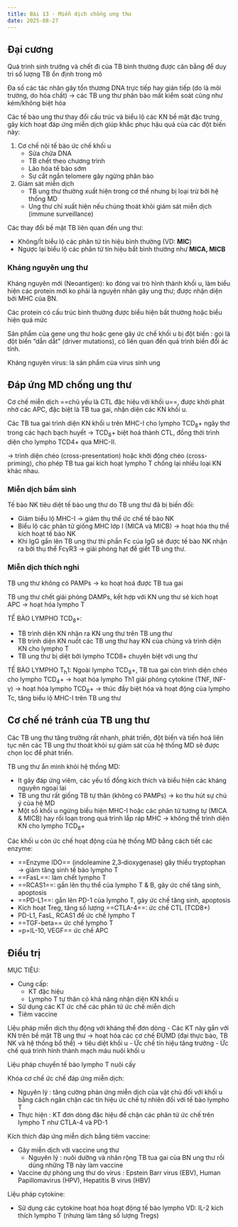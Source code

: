 ```yaml
---
title: Bài 13 - Miễn dịch chống ung thư
date: 2025-08-27
---
```

## Đại cương

Quá trình sinh trưởng và chết đi của TB bình thường được cân bằng để duy trì số lượng TB ổn định trong mô

Đa số các tác nhân gây tổn thương DNA trực tiếp hay gián tiếp (do là môi trường, do hóa chất) → các TB ung thư phân bào mất kiểm soát cũng như kém/không biệt hóa

Các tế bào ung thư thay đổi cấu trúc và biểu lộ các KN bề mặt đặc trưng gây kích hoạt đáp ứng miễn dịch giúp khắc phục hậu quả của các đột biến này:

1. Cơ chế nội tế bào ức chế khối u
    - Sửa chữa DNA
    - TB chết theo chương trình
    - Lão hóa tế bào sớm
    - Sự cắt ngắn telomere gây ngừng phân bào
2. Giám sát miễn dịch
    - TB ung thư thường xuất hiện trong cơ thể nhưng bị loại trừ bởi hệ thống MD
    - Ung thư chỉ xuất hiện nếu chúng thoát khỏi giám sát miễn dịch (immune surveillance)

Các thay đổi bề mặt TB liên quan đến ung thư:

- Không/Ít biểu lộ các phân tử tín hiệu bình thường (VD: **MIC**)
- Ngược lại biểu lộ các phân tử tín hiệu bất bình thường như **MICA, MICB**

### Kháng nguyên ung thư

Kháng nguyên mới (Neoantigen): ko đóng vai trò hình thành khối u, làm biểu hiện các protein mới ko phải là nguyên nhân gây ung thư; được nhận diện bởi MHC của BN.

Các protein có cấu trúc bình thường được biểu hiện bất thường hoặc biểu hiện quá mức

Sản phẩm của gene ung thư hoặc gene gây ức chế khối u bị đột biến : gọi là đột biến “dẫn dắt” (driver mutations), có liên quan đến quá trình biến đổi ác tính.

Kháng nguyên virus: là sản phẩm của virus sinh ung

## Đáp ứng MD chống ung thư

Cơ chế miễn dịch ==chủ yếu là CTL đặc hiệu với khối u==, được khởi phát nhờ các APC, đặc biệt là TB tua gai, nhận diện các KN khối u.

Các TB tua gai trình diện KN khối u trên MHC-I cho lympho TCD<sub>8</sub>+ ngây thơ trong các hạch bạch huyết → TCD<sub>8</sub>+ biệt hoá thành CTL, đồng thời trình diện cho lympho TCD4+ qua MHC-II.

→ trình diện chéo (cross-presentation) hoặc khởi động chéo (cross-priming), cho
phép TB tua gai kích hoạt lympho T chống lại nhiều loại KN khác nhau.

### Miễn dịch bẩm sinh

Tế bào NK tiêu diệt tế bào ung thư do TB ung thư đã bị biến đổi:

- Giảm biểu lộ MHC-I → giảm thụ thể ức chế tế bào NK
- Biểu lộ các phân tử giống MHC lớp I (MICA và MICB) → hoạt hóa thụ thể kích hoạt tế bào NK
- Khi IgG gắn lên TB ung thư thì phần Fc của IgG sẽ được tế bào NK nhận ra bởi thụ thể FcγR3 → giải phóng hạt để giết TB ung thư.

### Miễn dịch thích nghi

TB ung thư không có PAMPs → ko hoạt hoá được TB tua gai

TB ung thư chết giải phóng DAMPs, kết hợp với KN ung thư sẽ kích hoạt APC → hoạt hóa lympho T

TẾ BÀO LYMPHO TCD<sub>8</sub>+:

- TB trình diện KN nhận ra KN ung thư trên TB ung thư
- TB trình diện KN nuốt các TB ung thư hay KN của chúng và trình diện KN cho lympho T
- TB ung thư bị diệt bởi lympho TCD8+ chuyên biệt với ung thư

TẾ BÀO LYMPHO T<sub>h</sub>1:
Ngoài lympho TCD<sub>8</sub>+, TB tua gai còn trình diện chéo cho
lympho TCD<sub>4</sub>+ → hoạt hóa lympho Th1 giải phóng cytokine (TNF, INF-γ) → hoạt hóa lympho TCD<sub>8</sub>+ → thúc đẩy biệt hóa và hoạt động của lympho Tc, tăng biểu lộ MHC-I trên TB ung thư

## Cơ chế né tránh của TB ung thư

Các TB ung thư tăng trưởng rất nhanh, phát triển, đột biến và tiến hoá liên tục nên các TB ung thư thoát khỏi sự giám sát của hệ thống MD sẽ được chọn lọc để phát triển.

TB ung thư ẩn mình khỏi hệ thống MD:

- It gây đáp ứng viêm, các yếu tố đồng kích thích và biểu hiện các kháng nguyên ngoại lai
- TB ung thư rất giống TB tự thân (không có PAMPs) → ko thu hút sự chú ý của hệ MD
- Một số khối u ngừng biểu hiện MHC-I hoặc các phân tử tương tự (MICA & MICB) hay rối loạn trong quá trình lắp ráp MHC → không thể trình diện KN cho lympho TCD<sub>8</sub>+

Các khối u còn ức chế hoạt động của hệ thống MD bằng cách tiết các enzyme:

- ==Enzyme IDO== (indoleamine 2,3‐dioxygenase) gây thiếu tryptophan → giảm tăng sinh tế bào lympho T
- ==FasL==: làm chết lympho T
- ==RCAS1==: gắn lên thụ thể của lympho T & B, gây ức chế tăng sinh, apoptosis
- ==PD-L1==: gắn lên PD-1 của lympho T, gây ức chế tăng sinh, apoptosis
- Kích hoạt Treg, tăng số lượng ==CTLA-4==: ức chế CTL (TCD8+)
- PD-L1, FasL, RCAS1 để ức chế lympho T
- ==TGF-beta== ức chế lympho T
- =p=IL-10, VEGF== ức chế APC
<!-- - ==Enzyme CTLA4== -->

## Điều trị

MỤC TIÊU:

- Cung cấp:
  - KT đặc hiệu
  - Lympho T tự thân có khả năng nhận diện KN khối u
- Sử dụng các KT ức chế các phân tử ức chế miễn dịch
- Tiêm vaccine

Liệu pháp miễn dịch thụ động với kháng thể đơn dòng
    - Các KT này gắn với KN trên bề mặt TB ung thư → hoạt hóa các cơ chế ĐƯMD (đại thực bào, TB NK và hệ thống bổ thể) → tiêu diệt khối u
    - Ức chế tín hiệu tăng trưởng
    - Ức chế quá trình hình thành mạch máu nuôi khối u

Liệu pháp chuyển tế bào lympho T nuôi cấy

Khóa cơ chế ức chế đáp ứng miễn dịch:

- Nguyên lý : tăng cường phản ứng miễn dịch của vật chủ đối với khối u bằng cách ngăn chặn các tín hiệu ức chế tự nhiên đối với tế bào lympho T
- Thực hiện : KT đơn dòng đặc hiệu để chặn các phân tử ức chế trên lympho T như CTLA-4 và PD-1

Kích thích đáp ứng miễn dịch bằng tiêm vaccine:

- Gây miễn dịch với vaccine ung thư
  - Nguyên lý : nuôi dưỡng và nhân rộng TB tua gai của BN ung thư rồi dùng những TB này làm vaccine
- Vaccine dự phòng ung thư do virus : Epstein Barr virus (EBV), Human Papillomavirus (HPV), Hepatitis B virus (HBV)

Liệu pháp cytokine:

- Sử dụng các cytokine hoạt hóa hoạt động tế bào lympho VD: IL-2 kích thích lympho T (nhưng làm tăng số lượng Tregs)
